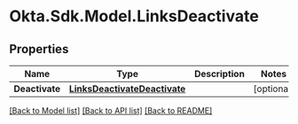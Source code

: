 # Okta.Sdk.Model.LinksDeactivate

## Properties

Name | Type | Description | Notes
------------ | ------------- | ------------- | -------------
**Deactivate** | [**LinksDeactivateDeactivate**](LinksDeactivateDeactivate.md) |  | [optional] 

[[Back to Model list]](../README.md#documentation-for-models) [[Back to API list]](../README.md#documentation-for-api-endpoints) [[Back to README]](../README.md)

